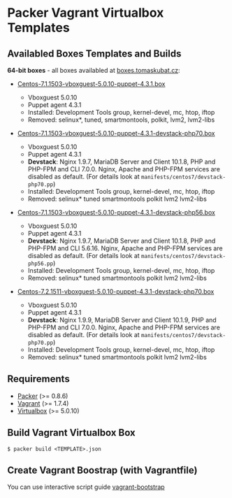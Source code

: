 Packer Vagrant Virtualbox Templates
===================================

Availabled Boxes Templates and Builds
-------------------------------------

**64-bit boxes** - all boxes availabled at [boxes.tomaskubat.cz](http://boxes.tomaskubat.cz):

+ [Centos-7.1.1503-vboxguest-5.0.10-puppet-4.3.1.box](http://boxes.tomaskubat.cz/Centos-7.1.1503-vboxguest-5.0.10-puppet-4.3.1.box)
  - Vboxguest 5.0.10
  - Puppet agent 4.3.1
  - Installed: Development Tools group, kernel-devel, mc, htop, iftop
  - Removed: selinux*, tuned, smartmontools, polkit, lvm2, lvm2-libs

+ [Centos-7.1.1503-vboxguest-5.0.10-puppet-4.3.1-devstack-php70.box](http://boxes.tomaskubat.cz/Centos-7.1.1503-vboxguest-5.0.10-puppet-4.3.1-devstack-php70.box)
  - Vboxguest 5.0.10
  - Puppet agent 4.3.1
  - **Devstack**: Nginx 1.9.7, MariaDB Server and Client 10.1.8, PHP and PHP-FPM and CLI 7.0.0. Nginx, Apache and PHP-FPM services are disabled as default. (For details look at `manifests/centos7/devstack-php70.pp`)
  - Installed: Development Tools group, kernel-devel, mc, htop, iftop
  - Removed: selinux* tuned smartmontools polkit lvm2 lvm2-libs

+ [Centos-7.1.1503-vboxguest-5.0.10-puppet-4.3.1-devstack-php56.box](http://boxes.tomaskubat.cz/Centos-7.1.1503-vboxguest-5.0.10-puppet-4.3.1-devstack-php56.box)
  - Vboxguest 5.0.10
  - Puppet agent 4.3.1
  - **Devstack**: Nginx 1.9.7, MariaDB Server and Client 10.1.8, PHP and PHP-FPM and CLI 5.6.16. Nginx, Apache and PHP-FPM services are disabled as default. (For details look at `manifests/centos7/devstack-php56.pp`)
  - Installed: Development Tools group, kernel-devel, mc, htop, iftop
  - Removed: selinux* tuned smartmontools polkit lvm2 lvm2-libs
  
+ [Centos-7.2.1511-vboxguest-5.0.10-puppet-4.3.1-devstack-php70.box](http://boxes.tomaskubat.cz/Centos-7.2.1511-vboxguest-5.0.10-puppet-4.3.1-devstack-php70.box)
  - Vboxguest 5.0.10
  - Puppet agent 4.3.1
  - **Devstack**: Nginx 1.9.9, MariaDB Server and Client 10.1.9, PHP and PHP-FPM and CLI 7.0.0. Nginx, Apache and PHP-FPM services are disabled as default. (For details look at `manifests/centos7/devstack-php70.pp`)
  - Installed: Development Tools group, kernel-devel, mc, htop, iftop
  - Removed: selinux* tuned smartmontools polkit lvm2 lvm2-libs
  
Requirements
------------

* [Packer](http://www.packer.io/downloads.html) (>= 0.8.6)
* [Vagrant](http://www.vagrantup.com/downloads.html) (>= 1.7.4)
* [Virtualbox](https://www.virtualbox.org/wiki/Downloads) (>= 5.0.10)

Build Vagrant Virtualbox Box
----------------------------

```
$ packer build <TEMPLATE>.json
```

Create Vagrant Boostrap (with Vagrantfile)
------------------------------------------

You can use interactive script guide [vagrant-bootstrap](https://github.com/tomaskubat/vagrant-bootstrap) 
